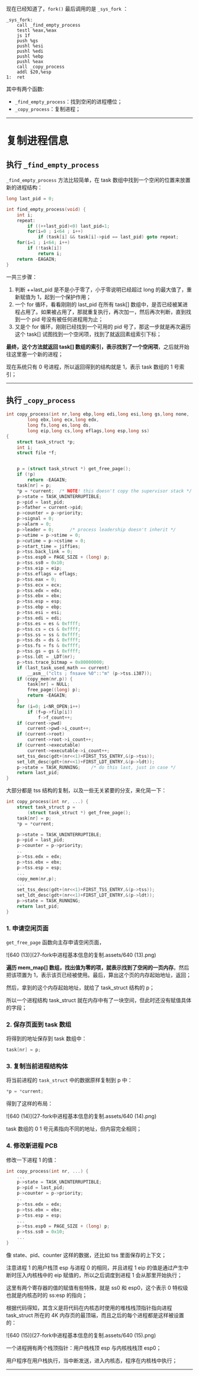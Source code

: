 现在已经知道了，`fork()` 最后调用的是 `_sys_fork` ：

```assembly
_sys_fork:
    call _find_empty_process
    testl %eax,%eax
    js 1f
    push %gs
    pushl %esi
    pushl %edi
    pushl %ebp
    pushl %eax
    call _copy_process
    addl $20,%esp
1:  ret
```

其中有两个函数:

- `_find_empty_process`：找到空闲的进程槽位；
- `_copy_process`：复制进程；

---



# 复制进程信息

## 执行 `_find_empty_process`

`_find_empty_process` 方法比较简单，在 task 数组中找到一个空闲的位置来放置新的进程结构：

````c
long last_pid = 0;

int find_empty_process(void) {
    int i;
    repeat:
        if ((++last_pid)<0) last_pid=1;
        for(i=0 ; i<64 ; i++)
            if (task[i] && task[i]->pid == last_pid) goto repeat;
    for(i=1 ; i<64; i++)
        if (!task[i])
            return i;
    return -EAGAIN;
}
````

一共三步骤：

1. 判断 ++last_pid 是不是小于零了，小于零说明已经超过 long 的最大值了，重新赋值为 1，起到一个保护作用；
2. 一个 for 循环，看看刚刚的 last_pid 在所有 task[] 数组中，是否已经被某进程占用了。如果被占用了，那就重复执行，再次加一，然后再次判断，直到找到一个 pid 号没有被任何进程用为止；
3. 又是个 for 循环，刚刚已经找到一个可用的 pid 号了，那这一步就是再次遍历这个 task[] 试图找到一个空闲项，找到了就返回素组索引下标；

**最终，这个方法就返回 task[] 数组的索引，表示找到了一个空闲项**，之后就开始往这里塞一个新的进程；

现在系统只有 0 号进程，所以返回得到的结构就是 1，表示 task 数组的 1 号索引；

---

## 执行 `_copy_process`

````c
int copy_process(int nr,long ebp,long edi,long esi,long gs,long none,
        long ebx,long ecx,long edx,
        long fs,long es,long ds,
        long eip,long cs,long eflags,long esp,long ss)
{
    struct task_struct *p;
    int i;
    struct file *f;


    p = (struct task_struct *) get_free_page();
    if (!p)
        return -EAGAIN;
    task[nr] = p;
    *p = *current;  /* NOTE! this doesn't copy the supervisor stack */
    p->state = TASK_UNINTERRUPTIBLE;
    p->pid = last_pid;
    p->father = current->pid;
    p->counter = p->priority;
    p->signal = 0;
    p->alarm = 0;
    p->leader = 0;      /* process leadership doesn't inherit */
    p->utime = p->stime = 0;
    p->cutime = p->cstime = 0;
    p->start_time = jiffies;
    p->tss.back_link = 0;
    p->tss.esp0 = PAGE_SIZE + (long) p;
    p->tss.ss0 = 0x10;
    p->tss.eip = eip;
    p->tss.eflags = eflags;
    p->tss.eax = 0;
    p->tss.ecx = ecx;
    p->tss.edx = edx;
    p->tss.ebx = ebx;
    p->tss.esp = esp;
    p->tss.ebp = ebp;
    p->tss.esi = esi;
    p->tss.edi = edi;
    p->tss.es = es & 0xffff;
    p->tss.cs = cs & 0xffff;
    p->tss.ss = ss & 0xffff;
    p->tss.ds = ds & 0xffff;
    p->tss.fs = fs & 0xffff;
    p->tss.gs = gs & 0xffff;
    p->tss.ldt = _LDT(nr);
    p->tss.trace_bitmap = 0x80000000;
    if (last_task_used_math == current)
        __asm__("clts ; fnsave %0"::"m" (p->tss.i387));
    if (copy_mem(nr,p)) {
        task[nr] = NULL;
        free_page((long) p);
        return -EAGAIN;
    }
    for (i=0; i<NR_OPEN;i++)
        if (f=p->filp[i])
            f->f_count++;
    if (current->pwd)
        current->pwd->i_count++;
    if (current->root)
        current->root->i_count++;
    if (current->executable)
        current->executable->i_count++;
    set_tss_desc(gdt+(nr<<1)+FIRST_TSS_ENTRY,&(p->tss));
    set_ldt_desc(gdt+(nr<<1)+FIRST_LDT_ENTRY,&(p->ldt));
    p->state = TASK_RUNNING;    /* do this last, just in case */
    return last_pid;
}
````

大部分都是 tss 结构的复制，以及一些无关紧要的分支，来化简一下：

````c
int copy_process(int nr, ...) {
    struct task_struct p = 
        (struct task_struct *) get_free_page();
    task[nr] = p;
    *p = *current;

    p->state = TASK_UNINTERRUPTIBLE;
    p->pid = last_pid;
    p->counter = p->priority;
    ..
    p->tss.edx = edx;
    p->tss.ebx = ebx;
    p->tss.esp = esp;
    ...
    copy_mem(nr,p);
    ...
    set_tss_desc(gdt+(nr<<1)+FIRST_TSS_ENTRY,&(p->tss));
    set_ldt_desc(gdt+(nr<<1)+FIRST_LDT_ENTRY,&(p->ldt));
    p->state = TASK_RUNNING;
    return last_pid;
}
````

### 1. 申请空闲页面

`get_free_page` 函数向主存申请空闲页面，

![640 (13)](27-fork中进程基本信息的复制.assets/640 (13).png)

**遍历 mem_map[] 数组，找出值为零的项，就表示找到了空闲的一页内存**。然后把该项置为 1，表示该页已经被使用。最后，算出这个页的内存起始地址，返回；

然后，拿到的这个内存起始地址，就给了 task_struct 结构的 p；

所以一个进程结构 task_struct 就在内存中有了一块空间，但此时还没有赋值具体的字段；

### 2. 保存页面到 task 数组

将得到的地址保存到 task 数组中：

````c
task[nr] = p;
````

### 3. 复制当前进程结构体

将当前进程的 `task_struct` 中的数据原样复制到 p 中：

````c
*p = *current;
````

得到了这样的布局：

![640 (14)](27-fork中进程基本信息的复制.assets/640 (14).png)

task 数组的 0 1 号元素指向不同的地址，但内容完全相同；

### 4. 修改新进程 PCB

修改一下进程 1 的值：

````c
int copy_process(int nr, ...) {
    ...
    p->state = TASK_UNINTERRUPTIBLE;
    p->pid = last_pid;
    p->counter = p->priority;
    ..
    p->tss.edx = edx;
    p->tss.ebx = ebx;
    p->tss.esp = esp;
    ...
    p->tss.esp0 = PAGE_SIZE + (long) p;
    p->tss.ss0 = 0x10;
    ...
}
````

像 state、pid、counter 这样的数据，还比如 tss 里面保存的上下文；

注意进程 1 的用户栈顶 esp 与进程 0 的相同，并且进程 1 eip 的值是通过产生中断时压入内核栈中的 eip 赋值的，所以之后调度到进程 1 会从那里开始执行；

这里有两个寄存器的值的赋值有些特殊，就是 ss0 和 esp0，这个表示 0 特权级也就是内核态时的 ss:esp 的指向；

根据代码得知，其含义是将代码在内核态时使用的堆栈栈顶指针指向进程 task_struct 所在的 4K 内存页的最顶端，而且之后的每个进程都是这样被设置的：

![640 (15)](27-fork中进程基本信息的复制.assets/640 (15).png)

一个进程拥有两个栈顶指针：用户栈栈顶 esp 与内核栈栈顶 esp0；

用户程序在用户栈执行，当中断发送，进入内核态，程序在内核栈中执行；

---

